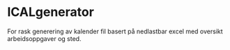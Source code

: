 # ICALgenerator
For rask generering av kalender fil basert på nedlastbar excel med oversikt arbeidsoppgaver og sted. 

